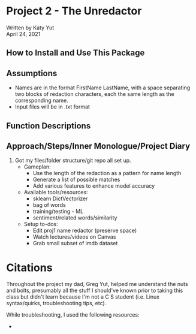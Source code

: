 # Project 2 - The Unredactor
Written by Katy Yut  
April 24, 2021

## How to Install and Use This Package


## Assumptions
* Names are in the format FirstName LastName, with a space separating two blocks of redaction characters, each the same length as the corresponding name. 
* Input files will be in .txt format

## Function Descriptions


## Approach/Steps/Inner Monologue/Project Diary
1. Got my files/folder structure/git repo all set up.
	* Gameplan:
		+ Use the length of the redaction as a pattern for name length
		+ Generate a list of possible matches
		+ Add various features to enhance model accuracy
	* Available tools/resources:
		+ sklearn DictVectorizer
		+ bag of words
		+ training/testing - ML
		+ sentiment/related words/similarity
	* Setup to-dos:
		+ Edit proj1 name redactor (preserve space)
		+ Watch lectures/videos on Canvas
		+ Grab small subset of imdb dataset

# Citations
Throughout the project my dad, Greg Yut, helped me understand the nuts and bolts, presumably all the stuff I should've known prior to taking this class but didn't learn because I'm not a C S student (i.e. Linux syntax/quirks, troubleshooting tips, etc).

While troubleshooting, I used the following resources:
* []()
